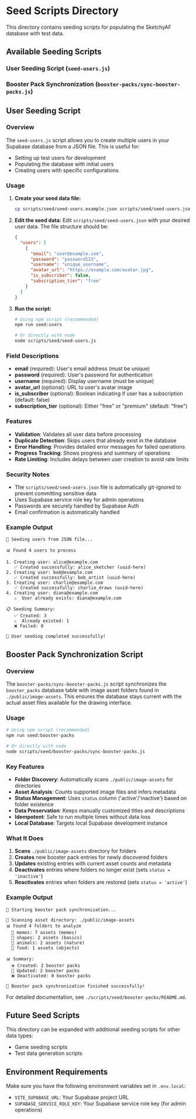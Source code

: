 # Seed Scripts Directory

This directory contains seeding scripts for populating the SketchyAF database with test data.

## Available Seeding Scripts

### User Seeding Script (`seed-users.js`)
### Booster Pack Synchronization (`booster-packs/sync-booster-packs.js`)

## User Seeding Script

### Overview

The `seed-users.js` script allows you to create multiple users in your Supabase database from a JSON file. This is useful for:

- Setting up test users for development
- Populating the database with initial users
- Creating users with specific configurations

### Usage

1. **Create your seed data file:**
   ```bash
   cp scripts/seed/seed-users.example.json scripts/seed/seed-users.json
   ```

2. **Edit the seed data:**
   Edit `scripts/seed/seed-users.json` with your desired user data. The file structure should be:
   ```json
   {
     "users": [
       {
         "email": "user@example.com",
         "password": "password123",
         "username": "unique_username",
         "avatar_url": "https://example.com/avatar.jpg",
         "is_subscriber": false,
         "subscription_tier": "free"
       }
     ]
   }
   ```

3. **Run the script:**
   ```bash
   # Using npm script (recommended)
   npm run seed:users
   
   # Or directly with node
   node scripts/seed/seed-users.js
   ```

### Field Descriptions

- **email** (required): User's email address (must be unique)
- **password** (required): User's password for authentication
- **username** (required): Display username (must be unique)
- **avatar_url** (optional): URL to user's avatar image
- **is_subscriber** (optional): Boolean indicating if user has a subscription (default: false)
- **subscription_tier** (optional): Either "free" or "premium" (default: "free")

### Features

- **Validation**: Validates all user data before processing
- **Duplicate Detection**: Skips users that already exist in the database
- **Error Handling**: Provides detailed error messages for failed operations
- **Progress Tracking**: Shows progress and summary of operations
- **Rate Limiting**: Includes delays between user creation to avoid rate limits

### Security Notes

- The `scripts/seed/seed-users.json` file is automatically git-ignored to prevent committing sensitive data
- Uses Supabase service role key for admin operations
- Passwords are securely handled by Supabase Auth
- Email confirmation is automatically handled

### Example Output

```
👥 Seeding users from JSON file...

📊 Found 4 users to process

1. Creating user: alice@example.com
   ✅ Created successfully: alice_sketcher (uuid-here)
2. Creating user: bob@example.com
   ✅ Created successfully: bob_artist (uuid-here)
3. Creating user: charlie@example.com
   ✅ Created successfully: charlie_draws (uuid-here)
4. Creating user: diana@example.com
   ⚠️  User already exists: diana@example.com

📋 Seeding Summary:
   ✅ Created: 3
   ⚠️  Already existed: 1
   ❌ Failed: 0

🎉 User seeding completed successfully!
```

## Booster Pack Synchronization Script

### Overview

The `booster-packs/sync-booster-packs.js` script synchronizes the `booster_packs` database table with image asset folders found in `./public/image-assets`. This ensures the database stays current with the actual asset files available for the drawing interface.

### Usage

```bash
# Using npm script (recommended)
npm run seed:booster-packs

# Or directly with node
node scripts/seed/booster-packs/sync-booster-packs.js
```

### Key Features

- **Folder Discovery**: Automatically scans `./public/image-assets` for directories
- **Asset Analysis**: Counts supported image files and infers metadata
- **Status Management**: Uses `status` column ('active'/'inactive') based on folder existence
- **Data Preservation**: Keeps manually customized titles and descriptions
- **Idempotent**: Safe to run multiple times without data loss
- **Local Database**: Targets local Supabase development instance

### What It Does

1. **Scans** `./public/image-assets` directory for folders
2. **Creates** new booster pack entries for newly discovered folders
3. **Updates** existing entries with current asset counts and metadata
4. **Deactivates** entries where folders no longer exist (sets `status = 'inactive'`)
5. **Reactivates** entries when folders are restored (sets `status = 'active'`)

### Example Output

```
🚀 Starting booster pack synchronization...

📁 Scanning asset directory: ./public/image-assets
📊 Found 4 folders to analyze
  📂 memes: 7 assets (memes)
  📂 shapes: 2 assets (basics)
  📂 animals: 2 assets (nature)
  📂 food: 1 assets (objects)

📊 Summary:
  ➕ Created: 2 booster packs
  🔄 Updated: 2 booster packs
  ❌ Deactivated: 0 booster packs

🎉 Booster pack synchronization finished successfully!
```

For detailed documentation, see `./scripts/seed/booster-packs/README.md`.

## Future Seed Scripts

This directory can be expanded with additional seeding scripts for other data types:

- Game seeding scripts
- Test data generation scripts

## Environment Requirements

Make sure you have the following environment variables set in `.env.local`:

- `VITE_SUPABASE_URL`: Your Supabase project URL
- `SUPABASE_SERVICE_ROLE_KEY`: Your Supabase service role key (for admin operations)
